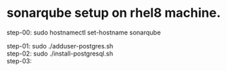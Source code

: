 # sonarqube setup on rhel8 machine.

step-00: sudo hostnamectl set-hostname sonarqube  

step-01: sudo ./adduser-postgres.sh  
step-02: sudo ./install-postgresql.sh  
step-03:   
